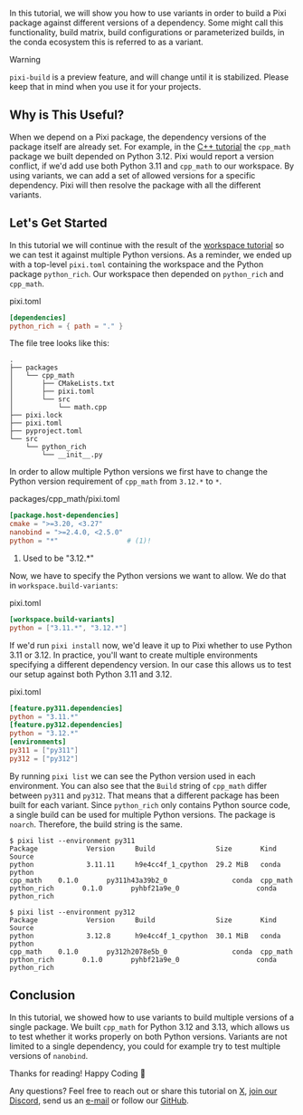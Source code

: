 In this tutorial, we will show you how to use variants in order to build a Pixi package against different versions of a dependency. Some might call this functionality, build matrix, build configurations or parameterized builds, in the conda ecosystem this is referred to as a variant.

Warning

`pixi-build` is a preview feature, and will change until it is stabilized. Please keep that in mind when you use it for your projects.

## Why is This Useful?

When we depend on a Pixi package, the dependency versions of the package itself are already set. For example, in the [C++ tutorial](../cpp/) the `cpp_math` package we built depended on Python 3.12. Pixi would report a version conflict, if we'd add use both Python 3.11 and `cpp_math` to our workspace. By using variants, we can add a set of allowed versions for a specific dependency. Pixi will then resolve the package with all the different variants.

## Let's Get Started

In this tutorial we will continue with the result of the [workspace tutorial](../workspace/) so we can test it against multiple Python versions. As a reminder, we ended up with a top-level `pixi.toml` containing the workspace and the Python package `python_rich`. Our workspace then depended on `python_rich` and `cpp_math`.

pixi.toml

```toml
[dependencies]
python_rich = { path = "." }

```

The file tree looks like this:

```shell
.
├── packages
│   └── cpp_math
│       ├── CMakeLists.txt
│       ├── pixi.toml
│       └── src
│           └── math.cpp
├── pixi.lock
├── pixi.toml
├── pyproject.toml
└── src
    └── python_rich
        └── __init__.py

```

In order to allow multiple Python versions we first have to change the Python version requirement of `cpp_math` from `3.12.*` to `*`.

packages/cpp_math/pixi.toml

```toml
[package.host-dependencies]
cmake = ">=3.20, <3.27"
nanobind = ">=2.4.0, <2.5.0"
python = "*"                 # (1)!

```

1. Used to be "3.12.\*"

Now, we have to specify the Python versions we want to allow. We do that in `workspace.build-variants`:

pixi.toml

```toml
[workspace.build-variants]
python = ["3.11.*", "3.12.*"]

```

If we'd run `pixi install` now, we'd leave it up to Pixi whether to use Python 3.11 or 3.12. In practice, you'll want to create multiple environments specifying a different dependency version. In our case this allows us to test our setup against both Python 3.11 and 3.12.

pixi.toml

```toml
[feature.py311.dependencies]
python = "3.11.*"
[feature.py312.dependencies]
python = "3.12.*"
[environments]
py311 = ["py311"]
py312 = ["py312"]

```

By running `pixi list` we can see the Python version used in each environment. You can also see that the `Build` string of `cpp_math` differ between `py311` and `py312`. That means that a different package has been built for each variant. Since `python_rich` only contains Python source code, a single build can be used for multiple Python versions. The package is `noarch`. Therefore, the build string is the same.

```pwsh
$ pixi list --environment py311
Package            Version     Build               Size       Kind   Source
python             3.11.11     h9e4cc4f_1_cpython  29.2 MiB   conda  python
cpp_math    0.1.0       py311h43a39b2_0                conda  cpp_math
python_rich       0.1.0       pyhbf21a9e_0                   conda  python_rich

```

```pwsh
$ pixi list --environment py312
Package            Version     Build               Size       Kind   Source
python             3.12.8      h9e4cc4f_1_cpython  30.1 MiB   conda  python
cpp_math    0.1.0       py312h2078e5b_0                conda  cpp_math
python_rich       0.1.0       pyhbf21a9e_0                   conda  python_rich

```

## Conclusion

In this tutorial, we showed how to use variants to build multiple versions of a single package. We built `cpp_math` for Python 3.12 and 3.13, which allows us to test whether it works properly on both Python versions. Variants are not limited to a single dependency, you could for example try to test multiple versions of `nanobind`.

Thanks for reading! Happy Coding 🚀

Any questions? Feel free to reach out or share this tutorial on [X](https://twitter.com/prefix_dev), [join our Discord](https://discord.gg/kKV8ZxyzY4), send us an [e-mail](mailto:hi@prefix.dev) or follow our [GitHub](https://github.com/prefix-dev).
